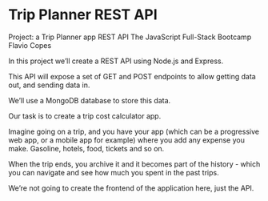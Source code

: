 # Trip Planner REST API

Project: a Trip Planner app REST API
The JavaScript Full-Stack Bootcamp
Flavio Copes

In this project we’ll create a REST API using Node.js and Express.

This API will expose a set of GET and POST endpoints to allow getting data out, and sending data in.

We’ll use a MongoDB database to store this data.

Our task is to create a trip cost calculator app.

Imagine going on a trip, and you have your app (which can be a progressive web app, or a mobile app for example) where you add any expense you make. Gasoline, hotels, food, tickets and so on.

When the trip ends, you archive it and it becomes part of the history - which you can navigate and see how much you spent in the past trips.

We’re not going to create the frontend of the application here, just the API.
